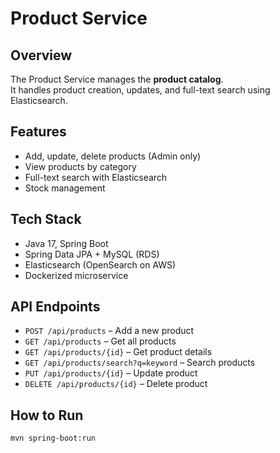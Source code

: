 
# Product Service

## Overview
The Product Service manages the **product catalog**.  
It handles product creation, updates, and full-text search using Elasticsearch.

## Features
- Add, update, delete products (Admin only)
- View products by category
- Full-text search with Elasticsearch
- Stock management

## Tech Stack
- Java 17, Spring Boot
- Spring Data JPA + MySQL (RDS)
- Elasticsearch (OpenSearch on AWS)
- Dockerized microservice

## API Endpoints
- `POST /api/products` – Add a new product
- `GET /api/products` – Get all products
- `GET /api/products/{id}` – Get product details
- `GET /api/products/search?q=keyword` – Search products
- `PUT /api/products/{id}` – Update product
- `DELETE /api/products/{id}` – Delete product

## How to Run
```bash
mvn spring-boot:run
